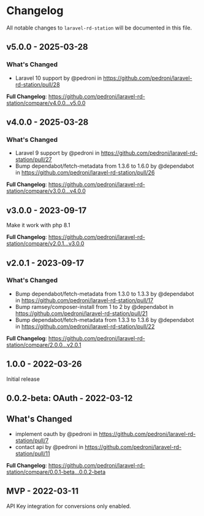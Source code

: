 # Changelog

All notable changes to `laravel-rd-station` will be documented in this file.

## v5.0.0 - 2025-03-28

### What's Changed

* Laravel 10 support by @pedroni in https://github.com/pedroni/laravel-rd-station/pull/28

**Full Changelog**: https://github.com/pedroni/laravel-rd-station/compare/v4.0.0...v5.0.0

## v4.0.0 - 2025-03-28

### What's Changed

* Laravel 9 support by @pedroni in https://github.com/pedroni/laravel-rd-station/pull/27
* Bump dependabot/fetch-metadata from 1.3.6 to 1.6.0 by @dependabot in https://github.com/pedroni/laravel-rd-station/pull/26

**Full Changelog**: https://github.com/pedroni/laravel-rd-station/compare/v3.0.0...v4.0.0

## v3.0.0 - 2023-09-17

Make it work with php 8.1

**Full Changelog**: https://github.com/pedroni/laravel-rd-station/compare/v2.0.1...v3.0.0

## v2.0.1 - 2023-09-17

### What's Changed

- Bump dependabot/fetch-metadata from 1.3.0 to 1.3.3 by @dependabot in https://github.com/pedroni/laravel-rd-station/pull/17
- Bump ramsey/composer-install from 1 to 2 by @dependabot in https://github.com/pedroni/laravel-rd-station/pull/21
- Bump dependabot/fetch-metadata from 1.3.3 to 1.3.6 by @dependabot in https://github.com/pedroni/laravel-rd-station/pull/22

**Full Changelog**: https://github.com/pedroni/laravel-rd-station/compare/2.0.0...v2.0.1

## 1.0.0 - 2022-03-26

Initial release

## 0.0.2-beta: OAuth - 2022-03-12

## What's Changed

- implement oauth by @pedroni in https://github.com/pedroni/laravel-rd-station/pull/7
- contact api by @pedroni in https://github.com/pedroni/laravel-rd-station/pull/11

**Full Changelog**: https://github.com/pedroni/laravel-rd-station/compare/0.0.1-beta...0.0.2-beta

## MVP - 2022-03-11

API Key integration for conversions only enabled.
